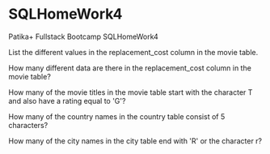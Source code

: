 # SQLHomeWork4
Patika+ Fullstack Bootcamp SQLHomeWork4


List the different values ​​in the replacement_cost column in the movie table.

How many different data are there in the replacement_cost column in the movie table?

How many of the movie titles in the movie table start with the character T and also have a rating equal to 'G'?

How many of the country names in the country table consist of 5 characters?

How many of the city names in the city table end with 'R' or the character r?
